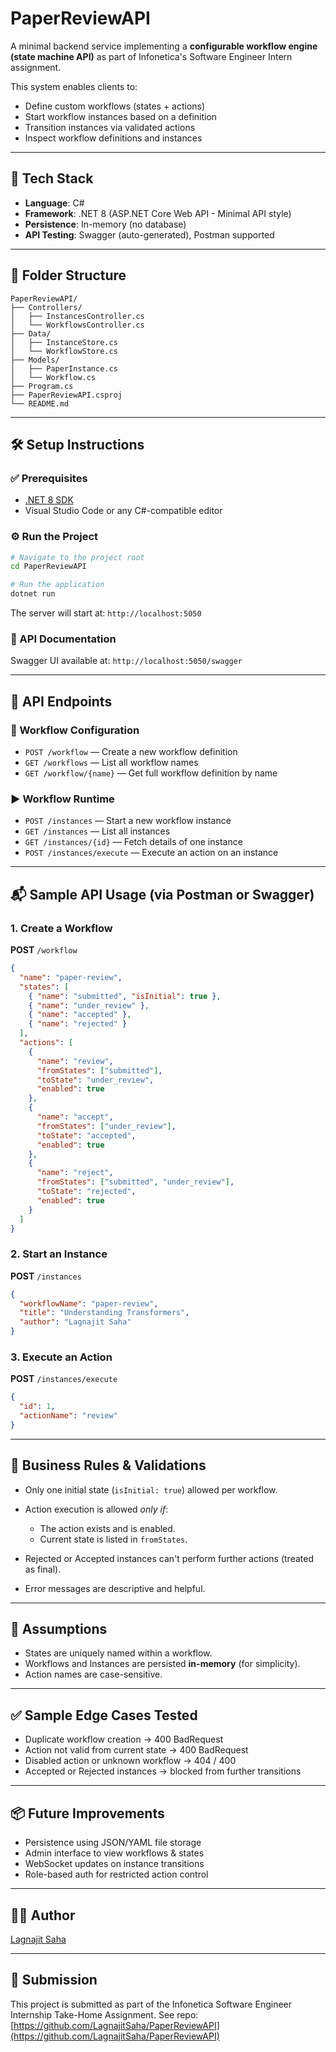 # PaperReviewAPI

A minimal backend service implementing a **configurable workflow engine (state machine API)** as part of Infonetica's Software Engineer Intern assignment.

This system enables clients to:

* Define custom workflows (states + actions)
* Start workflow instances based on a definition
* Transition instances via validated actions
* Inspect workflow definitions and instances

---

## 🚀 Tech Stack

* **Language**: C#
* **Framework**: .NET 8 (ASP.NET Core Web API - Minimal API style)
* **Persistence**: In-memory (no database)
* **API Testing**: Swagger (auto-generated), Postman supported

---

## 📁 Folder Structure

```
PaperReviewAPI/
├── Controllers/
│   ├── InstancesController.cs
│   └── WorkflowsController.cs
├── Data/
│   ├── InstanceStore.cs
│   └── WorkflowStore.cs
├── Models/
│   ├── PaperInstance.cs
│   └── Workflow.cs
├── Program.cs
├── PaperReviewAPI.csproj
└── README.md
```

---

## 🛠️ Setup Instructions

### ✅ Prerequisites

* [.NET 8 SDK](https://dotnet.microsoft.com/download/dotnet/8.0)
* Visual Studio Code or any C#-compatible editor

### ⚙️ Run the Project

```bash
# Navigate to the project root
cd PaperReviewAPI

# Run the application
dotnet run
```

The server will start at: `http://localhost:5050`

### 📓 API Documentation

Swagger UI available at: `http://localhost:5050/swagger`

---

## 📌 API Endpoints

### 🔧 Workflow Configuration

* `POST /workflow` — Create a new workflow definition
* `GET /workflows` — List all workflow names
* `GET /workflow/{name}` — Get full workflow definition by name

### ▶️ Workflow Runtime

* `POST /instances` — Start a new workflow instance
* `GET /instances` — List all instances
* `GET /instances/{id}` — Fetch details of one instance
* `POST /instances/execute` — Execute an action on an instance

---

## 📬 Sample API Usage (via Postman or Swagger)

### 1. Create a Workflow

**POST** `/workflow`

```json
{
  "name": "paper-review",
  "states": [
    { "name": "submitted", "isInitial": true },
    { "name": "under_review" },
    { "name": "accepted" },
    { "name": "rejected" }
  ],
  "actions": [
    {
      "name": "review",
      "fromStates": ["submitted"],
      "toState": "under_review",
      "enabled": true
    },
    {
      "name": "accept",
      "fromStates": ["under_review"],
      "toState": "accepted",
      "enabled": true
    },
    {
      "name": "reject",
      "fromStates": ["submitted", "under_review"],
      "toState": "rejected",
      "enabled": true
    }
  ]
}
```

### 2. Start an Instance

**POST** `/instances`

```json
{
  "workflowName": "paper-review",
  "title": "Understanding Transformers",
  "author": "Lagnajit Saha"
}
```

### 3. Execute an Action

**POST** `/instances/execute`

```json
{
  "id": 1,
  "actionName": "review"
}
```

---

## 📌 Business Rules & Validations

* Only one initial state (`isInitial: true`) allowed per workflow.
* Action execution is allowed *only if*:

  * The action exists and is enabled.
  * Current state is listed in `fromStates`.
* Rejected or Accepted instances can't perform further actions (treated as final).
* Error messages are descriptive and helpful.

---

## 🔐 Assumptions

* States are uniquely named within a workflow.
* Workflows and Instances are persisted **in-memory** (for simplicity).
* Action names are case-sensitive.

---

## ✅ Sample Edge Cases Tested

* Duplicate workflow creation → 400 BadRequest
* Action not valid from current state → 400 BadRequest
* Disabled action or unknown workflow → 404 / 400
* Accepted or Rejected instances → blocked from further transitions

---

## 📦 Future Improvements

* Persistence using JSON/YAML file storage
* Admin interface to view workflows & states
* WebSocket updates on instance transitions
* Role-based auth for restricted action control

---


## 👨‍💻 Author

[Lagnajit Saha](https://github.com/LagnajitSaha)

---

## 🔗 Submission

This project is submitted as part of the Infonetica Software Engineer Internship Take-Home Assignment. See repo: [https://github.com/LagnajitSaha/PaperReviewAPI](https://github.com/LagnajitSaha/PaperReviewAPI)
